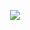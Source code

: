 <p align="center" width="100%">
<img src="https://github-profile-trophy.vercel.app/?username=criske"/> 
</p
